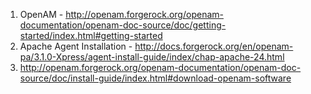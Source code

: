 1. OpenAM - http://openam.forgerock.org/openam-documentation/openam-doc-source/doc/getting-started/index.html#getting-started
2. Apache Agent Installation - http://docs.forgerock.org/en/openam-pa/3.1.0-Xpress/agent-install-guide/index/chap-apache-24.html
3. http://openam.forgerock.org/openam-documentation/openam-doc-source/doc/install-guide/index.html#download-openam-software
